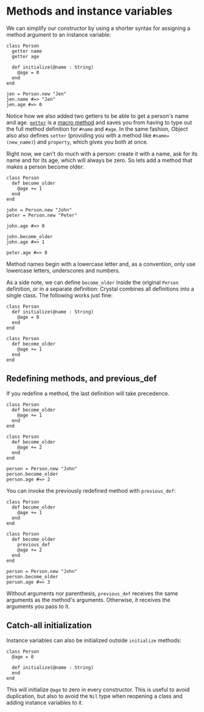 # Methods and instance variables

We can simplify our constructor by using a shorter syntax for assigning a method argument to an instance variable:

```crystal
class Person
  getter name
  getter age

  def initialize(@name : String)
    @age = 0
  end
end

jen = Person.new "Jen"
jen.name #=> "Jen"
jen.age #=> 0
```

Notice how we also added two getters to be able to get a person's name and age. [`getter`](https://crystal-lang.org/api/Object.html#getter%28%2Anames%29-macro) is a [macro method](macros/macro_methods.html) and saves you from having to type out the full method definition for `#name` and `#age`. In the same fashion, Object also also defines `setter` (providing you with a method like `#name=(new_name)`) and `property`, which gives you both at once.

Right now, we can't do much with a person: create it with a name, ask for its name and for its age, which will always be zero. So lets add a method that makes a person become older:

```crystal
class Person
  def become_older
    @age += 1
  end
end

john = Person.new "John"
peter = Person.new "Peter"

john.age #=> 0

john.become_older
john.age #=> 1

peter.age #=> 0
```

Method names begin with a lowercase letter and, as a convention, only use lowercase letters, underscores and numbers.

As a side note, we can define `become_older` inside the original `Person` definition, or in a separate definition: Crystal combines all definitions into a single class. The following works just fine:

```crystal
class Person
  def initialize(@name : String)
    @age = 0
  end
end

class Person
  def become_older
    @age += 1
  end
end
```

## Redefining methods, and previous_def

If you redefine a method, the last definition will take precedence.

```crystal
class Person
  def become_older
    @age += 1
  end
end

class Person
  def become_older
    @age += 2
  end
end

person = Person.new "John"
person.become_older
person.age #=> 2
```

You can invoke the previously redefined method with `previous_def`:

```crystal
class Person
  def become_older
    @age += 1
  end
end

class Person
  def become_older
    previous_def
    @age += 2
  end
end

person = Person.new "John"
person.become_older
person.age #=> 3
```

Without arguments nor parenthesis, `previous_def` receives the same arguments as the method's arguments. Otherwise, it receives the arguments you pass to it.

## Catch-all initialization

Instance variables can also be initialized outside `initialize` methods:

```crystal
class Person
  @age = 0

  def initialize(@name : String)
  end
end
```

This will initialize `@age` to zero in every constructor. This is useful to avoid duplication, but also to avoid the `Nil` type when reopening a class and adding instance variables to it.

